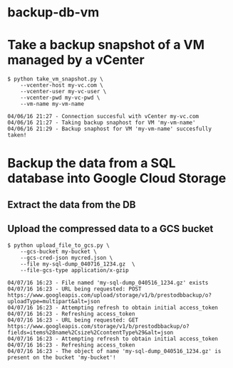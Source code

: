 # backup-db-vm

# Take a backup snapshot of a VM managed by a vCenter
````
$ python take_vm_snapshot.py \
    --vcenter-host my-vc.com \
    --vcenter-user my-vc-user \
    --vcenter-pwd my-vc-pwd \
    --vm-name my-vm-name
    
04/06/16 21:27 - Connection succesful with vCenter my-vc.com
04/06/16 21:27 - Taking backup snaphost for VM 'my-vm-name'
04/06/16 21:29 - Backup snaphost for VM 'my-vm-name' succesfully taken!
````

# Backup the data from a SQL database into Google Cloud Storage
## Extract the data from the DB

## Upload the compressed data to a GCS bucket
````
$ python upload_file_to_gcs.py \
    --gcs-bucket my-bucket \
    --gcs-cred-json mycred.json \
    --file my-sql-dump_040716_1234.gz  \
    --file-gcs-type application/x-gzip
    
04/07/16 16:23 - File named 'my-sql-dump_040516_1234.gz' exists
04/07/16 16:23 - URL being requested: POST https://www.googleapis.com/upload/storage/v1/b/prestodbbackup/o?uploadType=multipart&alt=json
04/07/16 16:23 - Attempting refresh to obtain initial access_token
04/07/16 16:23 - Refreshing access_token
04/07/16 16:23 - URL being requested: GET https://www.googleapis.com/storage/v1/b/prestodbbackup/o?fields=items%28name%2Csize%2CcontentType%29&alt=json
04/07/16 16:23 - Attempting refresh to obtain initial access_token
04/07/16 16:23 - Refreshing access_token
04/07/16 16:23 - The object of name 'my-sql-dump_040516_1234.gz' is present on the bucket 'my-bucket'!
````
